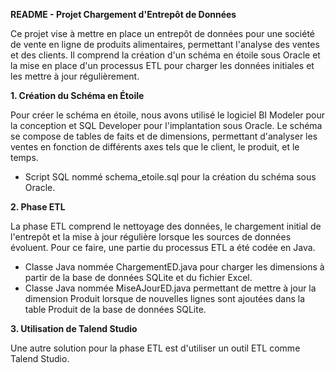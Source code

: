 **README - Projet Chargement d'Entrepôt de Données**

Ce projet vise à mettre en place un entrepôt de données pour une société de vente en ligne de produits alimentaires, permettant l'analyse des ventes et des clients. Il comprend la création d'un schéma en étoile sous Oracle et la mise en place d'un processus ETL pour charger les données initiales et les mettre à jour régulièrement.

**1. Création du Schéma en Étoile**

Pour créer le schéma en étoile, nous avons utilisé le logiciel BI Modeler pour la conception et SQL Developer pour l'implantation sous Oracle. Le schéma se compose de tables de faits et de dimensions, permettant d'analyser les ventes en fonction de différents axes tels que le client, le produit, et le temps.

- Script SQL nommé schema_etoile.sql pour la création du schéma sous Oracle.

**2. Phase ETL**

La phase ETL comprend le nettoyage des données, le chargement initial de l'entrepôt et la mise à jour régulière lorsque les sources de données évoluent. Pour ce faire, une partie du processus ETL a été codée en Java.

- Classe Java nommée ChargementED.java pour charger les dimensions à partir de la base de données SQLite et du fichier Excel. 
- Classe Java nommée MiseAJourED.java permettant de mettre à jour la dimension Produit lorsque de nouvelles lignes sont ajoutées dans la table Produit de la base de données SQLite.

**3. Utilisation de Talend Studio**

Une autre solution pour la phase ETL est d'utiliser un outil ETL comme Talend Studio.
